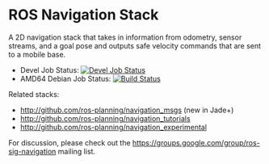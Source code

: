 ROS Navigation Stack
====================

A 2D navigation stack that takes in information from odometry, sensor
streams, and a goal pose and outputs safe velocity commands that are sent
to a mobile base.

 * Devel Job Status: [![Devel Job Status](http://jenkins.ros.org/buildStatus/icon?job=devel-jade-navigation)](http://jenkins.ros.org/job/devel-jade-navigation/)
 * AMD64 Debian Job Status: [![Build Status](http://jenkins.ros.org/buildStatus/icon?job=ros-jade-navigation_binarydeb_trusty_amd64)](http://jenkins.ros.org/job/ros-jade-navigation_binarydeb_trusty_amd64/)

Related stacks:

 * http://github.com/ros-planning/navigation_msgs (new in Jade+)
 * http://github.com/ros-planning/navigation_tutorials
 * http://github.com/ros-planning/navigation_experimental

For discussion, please check out the
https://groups.google.com/group/ros-sig-navigation mailing list.
